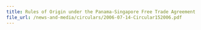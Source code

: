 ```yaml
---
title: Rules of Origin under the Panama-Singapore Free Trade Agreement (PSFTA)
file_url: /news-and-media/circulars/2006-07-14-Circular152006.pdf
---
```

